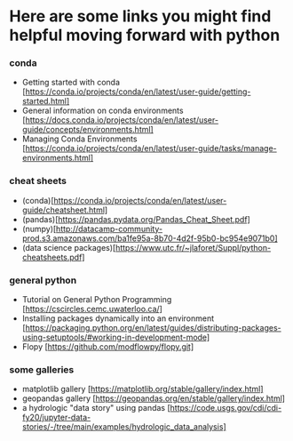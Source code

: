 # Here are some links you might find helpful moving forward with python

### conda
* Getting started with conda [https://conda.io/projects/conda/en/latest/user-guide/getting-started.html]
* General information on conda environments [https://docs.conda.io/projects/conda/en/latest/user-guide/concepts/environments.html]
* Managing Conda Environments [https://conda.io/projects/conda/en/latest/user-guide/tasks/manage-environments.html]

### cheat sheets
* (conda)[https://conda.io/projects/conda/en/latest/user-guide/cheatsheet.html]
* (pandas)[https://pandas.pydata.org/Pandas_Cheat_Sheet.pdf]
* (numpy)[http://datacamp-community-prod.s3.amazonaws.com/ba1fe95a-8b70-4d2f-95b0-bc954e9071b0]
* (data science packages)[https://www.utc.fr/~jlaforet/Suppl/python-cheatsheets.pdf]

### general python
* Tutorial on General Python Programming [https://cscircles.cemc.uwaterloo.ca/]
* Installing packages dynamically into an environment [https://packaging.python.org/en/latest/guides/distributing-packages-using-setuptools/#working-in-development-mode]
* Flopy [https://github.com/modflowpy/flopy.git]

### some galleries
* matplotlib gallery [https://matplotlib.org/stable/gallery/index.html]
* geopandas gallery [https://geopandas.org/en/stable/gallery/index.html]
* a hydrologic "data story" using pandas [https://code.usgs.gov/cdi/cdi-fy20/jupyter-data-stories/-/tree/main/examples/hydrologic_data_analysis]